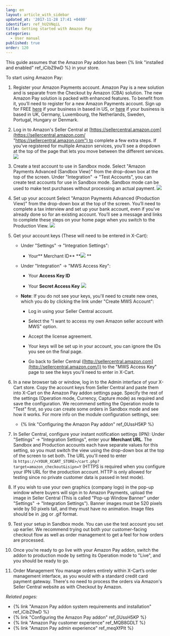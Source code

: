 ```yaml
---
lang: en
layout: article_with_sidebar
updated_at: '2017-11-28 17:41 +0400'
identifier: ref_hU2VNqiL
title: Getting started with Amazon Pay
categories:
  - User manual
published: true
order: 120
---
```



This guide assumes that the Amazon Pay addon has been {% link "installed and enabled" ref_iCibZ9wD %} in your store.

To start using Amazon Pay:

1.  Register your Amazon Payments account. Amazon Pay is a new solution and is separate from the Checkout by Amazon (CBA) solution. The new Amazon Pay solution is packed with enhanced features. To benefit from it, you’ll need to register for a new Amazon Payments account. Sign up for FREE [here](https://sellercentral.amazon.com/hz/me/sp/signup?solutionProviderOptions=mws-acc%3B&marketplaceId=AGWSWK15IEJJ7&solutionProviderToken=AAAAAQAAAAEAAAAQfpVQU5xLh2akayccfpDvHQAAAHBxwuqxsJNuB0RIC7O5G8WhzHOcCVrQdj2jj2lI0XFV7ANl7TAgQVke%2BEj%2Fp4yOoi7YI2r0BGAwgwx5tnxTD2K1K25xgDeKuwXrD79YFecvGLGlAAN%2FpYwMOuoL%2BiyD1926Yc27EmAFLxYJfWlnYwmS&solutionProviderId=A1PQFSSKP8TT2U) if your business in based in US, or [here](https://payments.amazon.co.uk/preregistration/lpa?LD=SPUKAP_EX_XCart16) if your business is based in UK, Germany, Luxembourg, the Netherlands, Sweden, Portugal, Hungary or Denmark.

2.  Log in to Amazon's Seller Central at [https://sellercentral.amazon.com](https://sellercentral.amazon.com/ "https://sellercentral.amazon.com") to complete a few extra steps. If you’ve registered for multiple Amazon services, you’ll see a dropdown at the top of the page that lets you move between the different services.
    ![]({{site.baseurl}}/attachments/7504636/7602352.png)
3.  Create a test account to use in Sandbox mode.
    Select "Amazon Payments Advanced (Sandbox View)" from the drop-down box at the top of the screen. Under "Integration" -> "Test Accounts", you can create test accounts for use in Sandbox mode. Sandbox mode can be used to make test purchases without processing an actual payment.
    ![]({{site.baseurl}}/attachments/7504636/7602353.png)

4.  Set up your account
    Select "Amazon Payments Advanced (Production View)" from the drop-down box at the top of the screen. You’ll need to complete a tax interview and set up your bank account, even if you’ve already done so for an existing account. You’ll see a message and links to complete these steps on your home page when you switch to the Production View.
    ![]({{site.baseurl}}/attachments/7504636/7602354.png)

5.  Get your account keys (These will need to be entered in X-Cart):

    *   Under "Settings" -> "Integration Settings":

        *   Your** Merchant ID**
            **![]({{site.baseurl}}/attachments/7504636/7602356.png)
            **
    *   Under "Integration" -> "MWS Access Key":

        *   Your **Access Key ID**

        *   Your **Secret Access Key**
            ![]({{site.baseurl}}/attachments/7504636/7602357.png)

    *   **Note**: If you do not see your keys, you'll need to create new ones, which you do by clicking the link under "Create MWS Account":
        *   Log in using your Seller Central account.

        *   Select the "I want to access my own Amazon seller account with MWS" option.

        *   Accept the license agreement.

        *   Your keys will be set up in your account, you can ignore the IDs you see on the final page.

        *   Go back to Seller Central ([http://sellercentral.amazon.com](http://sellercentral.amazon.com/)) to the "MWS Access Key" page to see the keys you'll need to enter in X-Cart.

6.  In a new browser tab or window, log in to the Admin interface of your X-Cart store. Copy the account keys from Seller Central and paste them into X-Cart on the Amazon Pay addon settings page. Specify the rest of the settings (Operation mode, Currency, Capture mode) as required and save the configuration. We recommend setting the Operation mode to "Test" first, so you can create some orders in Sandbox mode and see how it works. For more info on the module configuration settings, see:

    *   {% link "Configuring the Amazon Pay addon" ref_0UssH5KP %}

7.  In Seller Central, configure your instant notification settings (IPN):
    Under "Settings" -> "Integration Settings", enter your **Merchant URL**. The Sandbox and Production accounts each have separate values for this setting, so you must switch the view using the drop-down box at the top of the screen to set both. The URL you'll need to enter is `httрs://<YOUR_XCART_STORE>/cart.php?target=amazon_checkout&isipn=Y` (HTTPS is required when you configure your IPN URL for the production account. HTTP is only allowed for testing since no private customer data is passed in test mode). 

8.  If you wish to use your own graphics (company logo) in the pop-up window where buyers will sign in to Amazon Payments, upload the image in Seller Central (This is called "Pop-up Window Banner" under "Settings" -> "Integration Settings"). Banner images must be 520 pixels wide by 50 pixels tall, and they must have no animation. Image files should be in .jpg or .gif format.

9.  Test your setup in Sandbox mode. You can use the test account you set up earlier. We recommend trying out both your customer-facing checkout flow as well as order management to get a feel for how orders are processed.

10.  Once you’re ready to go live with your Amazon Pay addon, switch the addon to production mode by setting its Operation mode to "Live", and you should be ready to go.

11.  Order Management
    You manage orders entirely within X-Cart’s order management interface, as you would with a standard credit card payment gateway. There's no need to process the orders via Amazon's Seller Central website as with Checkout by Amazon.

_Related pages:_

*   {% link "Amazon Pay addon system requirements and installation" ref_iCibZ9wD %}
*   {% link "Configuring the Amazon Pay addon" ref_0UssH5KP %}
*   {% link "Amazon Pay customer experience" ref_MQB8GDLT %}
*   {% link "Amazon Pay admin experience" ref_meqXfPIt %}
